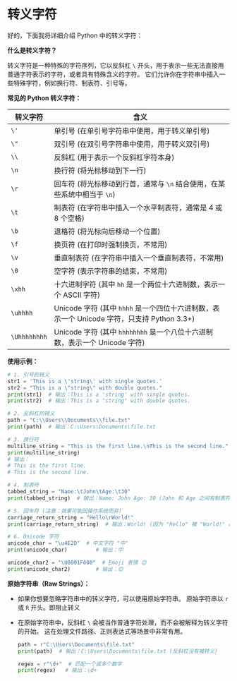 # 转义字符

好的，下面我将详细介绍 Python 中的转义字符：

**什么是转义字符？**

转义字符是一种特殊的字符序列，它以反斜杠 `\` 开头，用于表示一些无法直接用普通字符表示的字符，或者具有特殊含义的字符。  它们允许你在字符串中插入一些特殊字符，例如换行符、制表符、引号等。

**常见的 Python 转义字符：**

| 转义字符 | 含义                                                                  |
| -------- | --------------------------------------------------------------------- |
| `\'`     | 单引号 (在单引号字符串中使用，用于转义单引号)                                 |
| `\"`     | 双引号 (在双引号字符串中使用，用于转义双引号)                                 |
| `\\`     | 反斜杠 (用于表示一个反斜杠字符本身)                                           |
| `\n`     | 换行符 (将光标移动到下一行)                                                   |
| `\r`     | 回车符 (将光标移动到行首，通常与 `\n` 结合使用，在某些系统中相当于 `\n`)                  |
| `\t`     | 制表符 (在字符串中插入一个水平制表符，通常是 4 或 8 个空格)                              |
| `\b`     | 退格符 (将光标向后移动一个位置)                                               |
| `\f`     | 换页符 (在打印时强制换页，不常用)                                              |
| `\v`     | 垂直制表符 (在字符串中插入一个垂直制表符，不常用)                                      |
| `\0`     | 空字符 (表示字符串的结束，不常用)                                                |
| `\xhh`   | 十六进制字符 (其中 `hh` 是一个两位十六进制数，表示一个 ASCII 字符)                        |
| `\uhhhh` | Unicode 字符 (其中 `hhhh` 是一个四位十六进制数，表示一个 Unicode 字符，只支持 Python 3.3+) |
| `\Uhhhhhhhh` | Unicode 字符 (其中 `hhhhhhhh` 是一个八位十六进制数，表示一个 Unicode 字符) |

**使用示例：**

```python
# 1. 引号的转义
str1 = 'This is a \'string\' with single quotes.'
str2 = "This is a \"string\" with double quotes."
print(str1)  # 输出：This is a 'string' with single quotes.
print(str2)  # 输出：This is a "string" with double quotes.

# 2. 反斜杠的转义
path = "C:\\Users\\Documents\\file.txt"
print(path)  # 输出：C:\Users\Documents\file.txt

# 3. 换行符
multiline_string = "This is the first line.\nThis is the second line."
print(multiline_string)
# 输出：
# This is the first line.
# This is the second line.

# 4. 制表符
tabbed_string = "Name:\tJohn\tAge:\t30"
print(tabbed_string)  # 输出：Name: John Age: 30 (John 和 Age 之间有制表符分隔)

# 5. 回车符 (注意：效果可能因操作系统而异)
carriage_return_string = "Hello\rWorld!"
print(carriage_return_string)  # 输出：World! (因为 "Hello" 被 "World!" 覆盖)

# 6. Unicode 字符
unicode_char = "\u4E2D"  # 中文字符 "中"
print(unicode_char)         # 输出：中

unicode_char2 = "\U0001F600"  # Emoji 表情 😊
print(unicode_char2)        # 输出：😊
```

**原始字符串（Raw Strings）：**

* 如果你想要忽略字符串中的转义字符，可以使用原始字符串。 原始字符串以 `r` 或 `R` 开头。即阻止转义

* 在原始字符串中，反斜杠 `\` 会被当作普通字符处理，而不会被解释为转义字符的开始。 这在处理文件路径、正则表达式等场景中非常有用。

    ```python
    path = r"C:\Users\Documents\file.txt"
    print(path)  # 输出：C:\Users\Documents\file.txt (反斜杠没有被转义)

    regex = r"\d+"  # 匹配一个或多个数字
    print(regex)   # 输出：\d+
    ```
